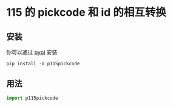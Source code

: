 # 115 的 pickcode 和 id 的相互转换

## 安装

你可以通过 [pypi](https://pypi.org/project/p115pickcode/) 安装

```console
pip install -U p115pickcode
```

## 用法

```python
import p115pickcode
```
